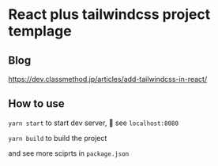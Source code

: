 # React plus tailwindcss project templage

## Blog

https://dev.classmethod.jp/articles/add-tailwindcss-in-react/
## How to use

`yarn start` to start dev server, :eyes: see `localhost:8080`

`yarn build` to build the project

and see more sciprts in `package.json`